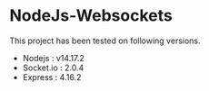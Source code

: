 # NodeJs-Websockets
This project has been tested on following versions.

- Nodejs : v14.17.2
- Socket.io : 2.0.4
- Express : 4.16.2
